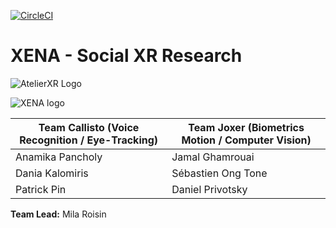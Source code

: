 [![CircleCI](https://circleci.com/gh/milaroisin/atelier-xena.svg?style=svg)](https://circleci.com/gh/milaroisin/atelier-xena)

# XENA - Social XR Research
![AtelierXR Logo](https://raw.githubusercontent.com/milaroisin/SOEN490/master/CourseAdmin/atelierlogo.jpg?token=ADX5G3O4BLYYRUYTVZC2VA25S55LQ)

![XENA logo](https://raw.githubusercontent.com/milaroisin/SOEN490/master/CourseAdmin/xena-banner.png?token=ADX5G3IBQVVM64IP5ZYLB2C5S55NQ)

|Team Callisto (Voice Recognition / Eye-Tracking) | Team Joxer (Biometrics Motion / Computer Vision) |
|--|--|
|Anamika Pancholy  | Jamal Ghamrouai |
|Dania Kalomiris | Sébastien Ong Tone |
|Patrick Pin | Daniel Privotsky

**Team Lead:** Mila Roisin
